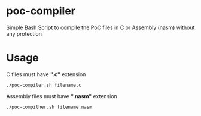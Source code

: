 # poc-compiler
Simple Bash Script to compile the PoC files in C or Assembly (nasm) without any protection

# Usage

C files must have **".c"** extension
```
./poc-compiler.sh filename.c
```

Assembly files must have **".nasm"** extension
```
./poc-compilher.sh filename.nasm
```
